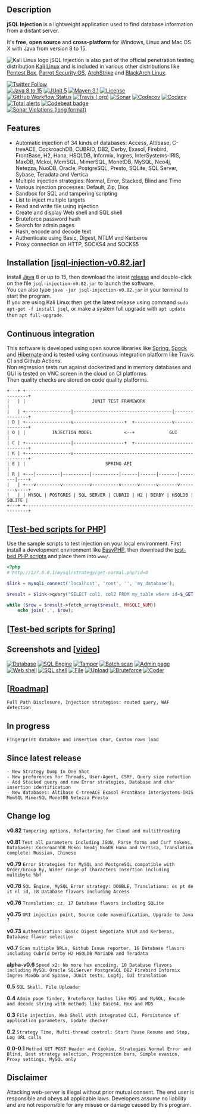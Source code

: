 ## Description
**jSQL Injection** is a lightweight application used to find database information from a distant server.

It's **free**, **open source** and **cross-platform** for Windows, Linux and Mac OS X with Java from version 8 to 15.

![Kali Linux logo](https://github.com/ron190/jsql-injection/raw/master/web/images/kali_favicon.png "Kali Linux logo") jSQL Injection is also part of the official penetration testing distribution [Kali Linux](http://www.kali.org/) and is included in various other distributions like [Pentest Box](https://pentestbox.com/), [Parrot Security OS](https://www.parrotsec.org), [ArchStrike](https://archstrike.org/) and [BlackArch Linux](http://www.blackarch.org/).

[![Twitter Follow](https://img.shields.io/twitter/follow/ron190jsql.svg?style=social&label=ron190)](https://twitter.com/ron190jsql)<br>
[![Java 8 to 15](https://img.shields.io/badge/java-8%20to%2015-orange?logo=java)](http://www.oracle.com/technetwork/java/javase/downloads/)
[![JUnit 5](https://img.shields.io/badge/junit-5-50940f)](http://junit.org)
[![Maven 3.1](https://img.shields.io/badge/maven-3.1-a2265a)](https://maven.apache.org/)
[![License](https://img.shields.io/github/license/ron190/jsql-injection)](http://www.gnu.org/licenses/old-licenses/gpl-2.0.html)<br>
[![GitHub Workflow Status](https://img.shields.io/github/workflow/status/ron190/jsql-injection/Java%20CI%20with%20Maven%20and%20Docker?label=%20&logo=github)](https://github.com/ron190/jsql-injection/actions)
[![Travis (.org)](https://img.shields.io/travis/ron190/jsql-injection?label=%20&logo=travis)](https://travis-ci.org/ron190/jsql-injection)
[![Sonar](https://img.shields.io/sonar/coverage/jsql-injection:jsql-injection?label=%20&logo=sonarqube&server=https%3A%2F%2Fsonarcloud.io)](https://sonarcloud.io/dashboard?id=jsql-injection%3Ajsql-injection)
[![Codecov](https://img.shields.io/codecov/c/github/ron190/jsql-injection?label=%20&logo=codecov)](https://codecov.io/gh/ron190/jsql-injection)
[![Codacy](https://img.shields.io/codacy/coverage/e7ccb247f9b74d489a1fa9f9483c978f?label=%20&logo=codacy)](https://app.codacy.com/manual/ron190/jsql-injection/dashboard)
[![Total alerts](https://img.shields.io/lgtm/alerts/g/ron190/jsql-injection.svg?logo=lgtm&logoWidth=18&label=%20)](https://lgtm.com/projects/g/ron190/jsql-injection/alerts/)
[![Codebeat badge](https://codebeat.co/badges/457d8c76-c470-4457-ad06-310a6d8b4b3e)](https://codebeat.co/projects/github-com-ron190-jsql-injection-master)<br>
[![Sonar Violations (long format)](https://img.shields.io/sonar/violations/jsql-injection:jsql-injection?format=long&label=%20&logo=sonarqube&server=https%3A%2F%2Fsonarcloud.io)](https://sonarcloud.io/dashboard?id=jsql-injection%3Ajsql-injection)

## Features
- Automatic injection of 34 kinds of databases: Access, Altibase, C-treeACE, CockroachDB, CUBRID, DB2, Derby, Exasol, Firebird, FrontBase, H2, Hana, HSQLDB, Informix, Ingres, InterSystems-IRIS, MaxDB, Mckoi, MemSQL, MimerSQL, MonetDB, MySQL, Neo4j, Netezza, NuoDB, Oracle, PostgreSQL, Presto, SQLite, SQL Server, Sybase, Teradata and Vertica
- Multiple injection strategies: Normal, Error, Stacked, Blind and Time
- Various injection processes: Default, Zip, Dios
- Sandbox for SQL and tampering scripting
- List to inject multiple targets
- Read and write file using injection
- Create and display Web shell and SQL shell
- Bruteforce password hash
- Search for admin pages
- Hash, encode and decode text
- Authenticate using Basic, Digest, NTLM and Kerberos  
- Proxy connection on HTTP, SOCKS4 and SOCKS5

## Installation [[jsql-injection-v0.82.jar](https://github.com/ron190/jsql-injection/releases/download/v0.82/jsql-injection-v0.82.jar)]
Install [Java](http://java.com) 8 or up to 15, then download the latest [release](https://github.com/ron190/jsql-injection/releases/) and double-click on the file `jsql-injection-v0.82.jar` to launch the software.<br>
You can also type `java -jar jsql-injection-v0.82.jar` in your terminal to start the program.<br>
If you are using Kali Linux then get the latest release using command `sudo apt-get -f install jsql`, or make a system full upgrade with `apt update` then `apt full-upgrade`.

## Continuous integration
This software is developed using open source libraries like [Spring](https://spring.io), [Spock](http://spockframework.org) and [Hibernate](https://hibernate.org) and is tested using continuous integration platform like Travis CI and Github Actions.<br> 
Non regression tests run against dockerized and in memory databases and GUI is tested on VNC screen in the cloud on CI platforms.<br>
Then quality checks are stored on code quality platforms.
```
+---+ +-----------------------------------------------------------------------+
|   | |                         JUNIT TEST FRAMEWORK                          |
|   | +-----------------|-------------------------------------|---------------+
| D | +-----------------v-------------------+  +--------------v---------------+
| O | |          INJECTION MODEL            <--+             GUI              |
| C | +-----------------|-------------------+  +------------------------------+
| K | +-----------------v-----------------------------------------------------+
| E | |                              SPRING API                               |
| R | +---|---------|----------|----------|------|------|-------|--------|----+
|   | +---v---------v----------v----------v------v------v-------v--------v----+
|   | | MYSQL | POSTGRES | SQL SERVER | CUBRID | H2 | DERBY | HSQLDB | SQLITE |
+---+ +-----------------------------------------------------------------------+
```

## [[Test-bed scripts for PHP](https://github.com/ron190/jsql-injection/tree/master/web/test-bed)]
Use the sample scripts to test injection on your local environment. First install a development environment like [EasyPHP](http://www.easyphp.org), then download the [test-bed PHP scripts](https://github.com/ron190/jsql-injection/tree/master/web/test-bed) and place them into `www/`.
```php
<?php
# http://127.0.0.1/mysql/strategy/get-normal.php?id=0

$link = mysqli_connect('localhost', 'root', '', 'my_database');

$result = $link->query("SELECT col1, col2 FROM my_table where id=$_GET[id]");

while ($row = $result->fetch_array($result, MYSQLI_NUM))
    echo join(',', $row);
```

## [[Test-bed scripts for Spring](https://github.com/ron190/jsql-injection/tree/master/model/src/test/java/spring/rest)]

## Screenshots and [[video](https://youtu.be/ZZkQRE3OL8E)]
[![Database](https://github.com/ron190/jsql-injection/raw/master/web/images/v0.75/database-mini.png "Database")](https://github.com/ron190/jsql-injection/raw/master/web/images/v0.75/database.png)
[![SQL Engine](https://github.com/ron190/jsql-injection/raw/master/web/images/v0.82/sqlengine-mini.png "SQL Engine")](https://github.com/ron190/jsql-injection/raw/master/web/images/v0.82/sqlengine.png)
[![Tamper](https://github.com/ron190/jsql-injection/raw/master/web/images/v0.82/tamper-mini.png "Tamper")](https://github.com/ron190/jsql-injection/raw/master/web/images/v0.82/tamper.png)
[![Batch scan](https://github.com/ron190/jsql-injection/raw/master/web/images/v0.75/scan-mini.png "Batch scan")](https://github.com/ron190/jsql-injection/raw/master/web/images/v0.75/scan.png)
[![Admin page](https://github.com/ron190/jsql-injection/raw/master/web/images/v0.75/admin-mini.png "Admin page")](https://github.com/ron190/jsql-injection/raw/master/web/images/v0.75/admin.png)
[![Web shell](https://github.com/ron190/jsql-injection/raw/master/web/images/v0.75/webshell-mini.png "Web shell")](https://github.com/ron190/jsql-injection/raw/master/web/images/v0.75/webshell.png)
[![SQL shell](https://github.com/ron190/jsql-injection/raw/master/web/images/v0.75/sqlshell-mini.png "SQL shell")](https://github.com/ron190/jsql-injection/raw/master/web/images/v0.75/sqlshell.png)
[![File](https://github.com/ron190/jsql-injection/raw/master/web/images/v0.75/file-mini.png "File")](https://github.com/ron190/jsql-injection/raw/master/web/images/v0.75/file.png)
[![Upload](https://github.com/ron190/jsql-injection/raw/master/web/images/v0.75/upload-mini.png "Upload")](https://github.com/ron190/jsql-injection/raw/master/web/images/v0.75/upload.png)
[![Bruteforce](https://github.com/ron190/jsql-injection/raw/master/web/images/v0.75/bruter-mini.png "Bruteforce")](https://github.com/ron190/jsql-injection/raw/master/web/images/v0.75/bruter.png)
[![Coder](https://github.com/ron190/jsql-injection/raw/master/web/images/v0.75/coder-mini.png "Coder")](https://github.com/ron190/jsql-injection/raw/master/web/images/v0.75/coder.png)

## [[Roadmap](https://github.com/ron190/jsql-injection/projects)]
```
Full Path Disclosure, Injection strategies: routed query, WAF detection
```

## In progress
```
Fingerprint database and insertion char, Custom rows load
```

## Since latest release
```
- New Strategy Dump In One Shot
- New preferences for Threads, User-Agent, CSRF, Query size reduction 
- Add Stacked query and new Error strategies, Database and char insertion identification
- New databases: Altibase C-treeACE Exasol FrontBase InterSystems-IRIS MemSQL MimerSQL MonetDB Netezza Presto
```

## Change log

**v0.82** `Tampering options, Refactoring for Cloud and multithreading`

**v0.81** `Test all parameters including JSON, Parse forms and Csrf tokens, Databases: CockroachDB Mckoi Neo4j NuoDB Hana and Vertica, Translation complete: Russian, Chinese`

**v0.79** `Error Strategies for MySQL and PostgreSQL compatible with Order/Group By, Wider range of Characters Insertion including multibyte %bf`

**v0.78** `SQL Engine, MySQL Error strategy: DOUBLE, Translations: es pt de it nl id, 18 Database flavors including Access`

**v0.76** `Translation: cz, 17 Database flavors including SQLite`

**v0.75** `URI injection point, Source code mavenification, Upgrade to Java 7`

**v0.73** `Authentication: Basic Digest Negotiate NTLM and Kerberos, Database flavor selection`

**v0.7** `Scan multiple URLs, Github Issue reporter, 16 Database flavors including Cubrid Derby H2 HSQLDB MariaDB and Teradata`

**alpha-v0.6** `Speed x2: No more hex encoding, 10 Database flavors including MySQL Oracle SQLServer PostgreSQL DB2 Firebird Informix Ingres MaxDb and Sybase, JUnit tests, Log4j, GUI translation`

**0.5** `SQL Shell, File Uploader`

**0.4** `Admin page finder, Bruteforce hashes like MD5 and MySQL, Encode and decode string with methods like Base64, Hex and MD5`

**0.3** `File injection, Web Shell with integrated CLI, Persistence of application parameters, Update checker`

**0.2** `Strategy Time, Multi-thread control: Start Pause Resume and Stop, Log URL calls`

**0.0-0.1** `Method GET POST Header and Cookie, Strategies Normal Error and Blind, Best strategy selection, Progression bars, Simple evasion, Proxy settings, MySQL only`

## Disclaimer
Attacking web-server is illegal without prior mutual consent. The end user is responsible and obeys all applicable laws.
Developers assume no liability and are not responsible for any misuse or damage caused by this program.
